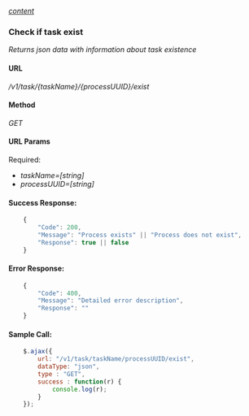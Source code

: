 *[content](../README.md)*
### Check if task exist 
*Returns json data with information about task existence*
#### URL
*/v1/task/{taskName}/{processUUID}/exist*
#### Method
*GET*
#### URL Params
Required:  
* *taskName=[string]*
* *processUUID=[string]*
#### Success Response:
```javascript
    {
        "Code": 200,
        "Message": "Process exists" || "Process does not exist",
        "Response": true || false
    }
```
#### Error Response:
```javascript
    {
        "Code": 400,
        "Message": "Detailed error description",
        "Response": "" 
    }
```
#### Sample Call:
```javascript
    $.ajax({
        url: "/v1/task/taskName/processUUID/exist",
        dataType: "json",
        type : "GET",
        success : function(r) {
            console.log(r);
        }
    });
```